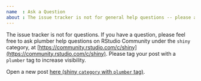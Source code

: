 ```yaml
---
name  : Ask a Question
about : The issue tracker is not for general help questions -- please ask general plumber help questions on [RStudio Community](https://community.rstudio.com/c/shiny).
---
```


The issue tracker is not for questions. If you have a question, please feel free to ask plumber help questions on RStudio Community under the `shiny` category, at [https://community.rstudio.com/c/shiny](https://community.rstudio.com/c/shiny).  Please tag your post with a `plumber` tag to increase visibility.

Open a new post [here (shiny `category` with `plumber` tag)](https://community.rstudio.com/new-topic?title=&category_id=8&tags=plumber&body=%0A%0A%0A%20%20--------%0A%20%20%0A%20%20%3Csup%3EReferred%20here%20by%20%60plumber%60%27s%20GitHub%3C/sup%3E%0A&u=barret).
